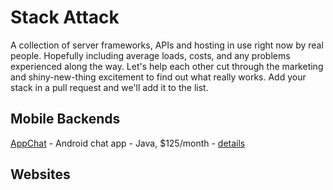 # Stack Attack
A collection of server frameworks, APIs and hosting in use right now by real people. Hopefully including average loads, costs, and any problems experienced along the way. Let's help each other cut through the marketing and shiny-new-thing excitement to find out what really works. Add your stack in a pull request and we'll add it to the list.

## Mobile Backends

[AppChat](http://appchat.co) - Android chat app - Java, $125/month - [details](mobile/appchat.md)

## Websites

